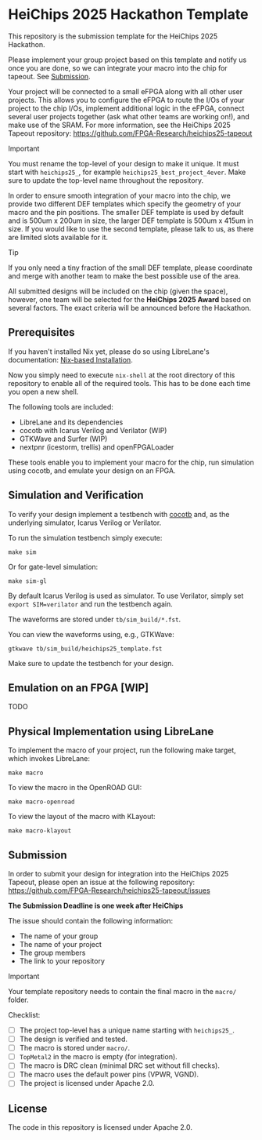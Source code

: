 # HeiChips 2025 Hackathon Template

This repository is the submission template for the HeiChips 2025 Hackathon.

Please implement your group project based on this template and notify us once you are done, so we can integrate your macro into the chip for tapeout. See [Submission](#Submission).

Your project will be connected to a small eFPGA along with all other user projects. This allows you to configure the eFPGA to route the I/Os of your project to the chip I/Os, implement additional logic in the eFPGA, connect several user projects together (ask what other teams are working on!), and make use of the SRAM.
For more information, see the HeiChips 2025 Tapeout repository: https://github.com/FPGA-Research/heichips25-tapeout

> [!IMPORTANT]  
> You must rename the top-level of your design to make it unique. It must start with `heichips25_`, for example `heichips25_best_project_4ever`.
> Make sure to update the top-level name throughout the repository.

In order to ensure smooth integration of your macro into the chip, we provide two different DEF templates which specify the geometry of your macro and the pin positions.
The smaller DEF template is used by default and is 500um x 200um in size, the larger DEF template is 500um x 415um in size. If you would like to use the second template, please talk to us, as there are limited slots available for it.

> [!TIP]
> If you only need a tiny fraction of the small DEF template, please coordinate and merge with another team to make the best possible use of the area.

All submitted designs will be included on the chip (given the space), however, one team will be selected for the **HeiChips 2025 Award** based on several factors. The exact criteria will be announced before the Hackathon.

## Prerequisites

If you haven't installed Nix yet, please do so using LibreLane's documentation: [Nix-based Installation](https://librelane.readthedocs.io/en/latest/getting_started/common/nix_installation/index.html). 

Now you simply need to execute `nix-shell` at the root directory of this repository to enable all of the required tools. This has to be done each time you open a new shell.

The following tools are included:

- LibreLane and its dependencies
- cocotb with Icarus Verilog and Verilator (WIP)
- GTKWave and Surfer (WIP)
- nextpnr (icestorm, trellis) and openFPGALoader

These tools enable you to implement your macro for the chip, run simulation using cocotb, and emulate your design on an FPGA.

## Simulation and Verification

To verify your design implement a testbench with [cocotb](https://www.cocotb.org/) and, as the underlying simulator, Icarus Verilog or Verilator.

To run the simulation testbench simply execute:

```
make sim
```

Or for gate-level simulation:

```
make sim-gl
```

By default Icarus Verilog is used as simulator. To use Verilator, simply set `export SIM=verilator` and run the testbench again.

The waveforms are stored under `tb/sim_build/*.fst`.

You can view the waveforms using, e.g., GTKWave:

```
gtkwave tb/sim_build/heichips25_template.fst
```

Make sure to update the testbench for your design.

## Emulation on an FPGA [WIP]

TODO

## Physical Implementation using LibreLane

To implement the macro of your project, run the following make target, which invokes LibreLane:

```
make macro
```

To view the macro in the OpenROAD GUI:

```
make macro-openroad
```

To view the layout of the macro with KLayout:

```
make macro-klayout
```

## Submission

In order to submit your design for integration into the HeiChips 2025 Tapeout, please open an issue at the following repository: https://github.com/FPGA-Research/heichips25-tapeout/issues

**The Submission Deadline is one week after HeiChips**

The issue should contain the following information:

- The name of your group
- The name of your project
- The group members
- The link to your repository

> [!IMPORTANT]  
> Your template repository needs to contain the final macro in the `macro/` folder.

Checklist:

- [ ] The project top-level has a unique name starting with `heichips25_`.
- [ ] The design is verified and tested.
- [ ] The macro is stored under `macro/`.
- [ ] `TopMetal2` in the macro is empty (for integration).
- [ ] The macro is DRC clean (minimal DRC set without fill checks).
- [ ] The macro uses the default power pins (VPWR, VGND).
- [ ] The project is licensed under Apache 2.0.

## License

The code in this repository is licensed under Apache 2.0.